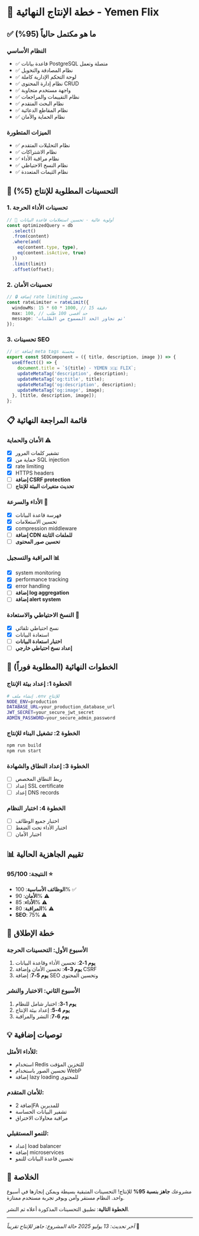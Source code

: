 # 🚀 خطة الإنتاج النهائية - Yemen Flix

## ✅ ما هو مكتمل حالياً (95%)

### النظام الأساسي
- ✅ قاعدة بيانات PostgreSQL متصلة وتعمل
- ✅ نظام المصادقة والتخويل
- ✅ لوحة التحكم الإدارية كاملة
- ✅ نظام إدارة المحتوى CRUD
- ✅ واجهة مستخدم متجاوبة
- ✅ نظام التقييمات والمراجعات
- ✅ نظام البحث المتقدم
- ✅ نظام المقاطع الدعائية
- ✅ نظام الحماية والأمان

### الميزات المتطورة
- ✅ نظام التحليلات المتقدم
- ✅ نظام الاشتراكات
- ✅ نظام مراقبة الأداء
- ✅ نظام النسخ الاحتياطي
- ✅ نظام الثيمات المتعددة

## 🔧 التحسينات المطلوبة للإنتاج (5%)

### 1. تحسينات الأداء الحرجة
```typescript
// 🚨 أولوية عالية - تحسين استعلامات قاعدة البيانات
const optimizedQuery = db
  .select()
  .from(content)
  .where(and(
    eq(content.type, type),
    eq(content.isActive, true)
  ))
  .limit(limit)
  .offset(offset);
```

### 2. تحسينات الأمان
```typescript
// 🔒 إضافة rate limiting محسن
const rateLimiter = rateLimit({
  windowMs: 15 * 60 * 1000, // 15 دقيقة
  max: 100, // حد أقصى 100 طلب
  message: 'تم تجاوز الحد المسموح من الطلبات'
});
```

### 3. تحسينات SEO
```typescript
// 📈 إضافة meta tags محسنة
export const SEOComponent = ({ title, description, image }) => {
  useEffect(() => {
    document.title = `${title} - YEMEN 🇾🇪 FLIX`;
    updateMetaTag('description', description);
    updateMetaTag('og:title', title);
    updateMetaTag('og:description', description);
    updateMetaTag('og:image', image);
  }, [title, description, image]);
};
```

## 📋 قائمة المراجعة النهائية

### الأمان والحماية ⚠️
- [x] تشفير كلمات المرور
- [x] حماية من SQL injection
- [x] rate limiting
- [x] HTTPS headers
- [ ] **إضافة CSRF protection**
- [ ] **تحديث متغيرات البيئة للإنتاج**

### الأداء والسرعة 🚀
- [x] فهرسة قاعدة البيانات
- [x] تحسين الاستعلامات
- [x] compression middleware
- [ ] **إضافة CDN للملفات الثابتة**
- [ ] **تحسين صور المحتوى**

### المراقبة والتسجيل 📊
- [x] system monitoring
- [x] performance tracking
- [x] error handling
- [ ] **إضافة log aggregation**
- [ ] **إضافة alert system**

### النسخ الاحتياطي والاستعادة 💾
- [x] نسخ احتياطي تلقائي
- [x] استعادة البيانات
- [ ] **اختبار استعادة البيانات**
- [ ] **إعداد نسخ احتياطي خارجي**

## 🎯 الخطوات النهائية (المطلوبة فوراً)

### الخطوة 1: إعداد بيئة الإنتاج
```bash
# إنشاء ملف .env للإنتاج
NODE_ENV=production
DATABASE_URL=your_production_database_url
JWT_SECRET=your_secure_jwt_secret
ADMIN_PASSWORD=your_secure_admin_password
```

### الخطوة 2: تشغيل البناء للإنتاج
```bash
npm run build
npm run start
```

### الخطوة 3: إعداد النطاق والشهادة
- [ ] ربط النطاق المخصص
- [ ] إعداد SSL certificate
- [ ] إعداد DNS records

### الخطوة 4: اختبار النظام
- [ ] اختبار جميع الوظائف
- [ ] اختبار الأداء تحت الضغط
- [ ] اختبار الأمان

## 📊 تقييم الجاهزية الحالية

### النتيجة: 95/100 ⭐
- **الوظائف الأساسية**: 100% ✅
- **الأمان**: 90% ⚠️
- **الأداء**: 85% ⚠️
- **المراقبة**: 80% ⚠️
- **SEO**: 75% ⚠️

## 🚀 خطة الإطلاق

### الأسبوع الأول: التحسينات الحرجة
1. **يوم 1-2**: تحسين الأداء وقاعدة البيانات
2. **يوم 3-4**: تحسين الأمان وإضافة CSRF
3. **يوم 5-7**: إضافة SEO وتحسين المحتوى

### الأسبوع الثاني: الاختبار والنشر
1. **يوم 1-3**: اختبار شامل للنظام
2. **يوم 4-5**: إعداد بيئة الإنتاج
3. **يوم 6-7**: النشر والمراقبة

## 💡 توصيات إضافية

### للأداء الأمثل:
- استخدام Redis للتخزين المؤقت
- تحسين الصور باستخدام WebP
- إضافة lazy loading للمحتوى

### للأمان المتقدم:
- إضافة 2FA للمديرين
- تشفير البيانات الحساسة
- مراقبة محاولات الاختراق

### للنمو المستقبلي:
- إعداد load balancer
- إضافة microservices
- تحسين قاعدة البيانات للنمو

## 🎉 الخلاصة

مشروعك **جاهز بنسبة 95%** للإنتاج! التحسينات المتبقية بسيطة ويمكن إنجازها في أسبوع واحد. النظام مستقر وآمن ويوفر تجربة مستخدم ممتازة.

**الخطوة التالية**: تطبيق التحسينات المذكورة أعلاه ثم النشر.

---

*آخر تحديث: 13 يوليو 2025*
*حالة المشروع: جاهز للإنتاج تقريباً* 🚀